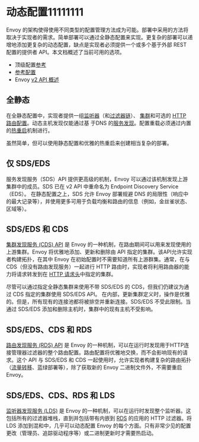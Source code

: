 # 动态配置11111111

Envoy 的架构使得使用不同类型的配置管理方法成为可能。部署中采用的方法将取决于实现者的需求。简单部署可以通过全静态配置来实现。更复杂的部署可以递增地添加更复杂的动态配置，缺点是实现者必须提供一个或多个基于外部 REST 配置的提供者 API。本文档概述了当前可用的选项。

- 顶级配置[参考](../../configuration/configuration.md#config)
- [参考配置](../../install/ref_configs.md#install-ref-configs)
- Envoy [v2 API 概述](../../configuration/overview/v2_overview.md#config-overview-v2)

## 全静态

在全静态配置中，实现者提供一组[监听器](../../configuration/listeners/listeners.md#config-listeners)（和[过滤器链](https://www.envoyproxy.io/docs/envoy/latest/api-v1/listeners/listeners#config-listener-network-filters)）、 [集群](../../configuration/cluster_manager/cluster_manager.md#config-cluster-manager)和可选的 [HTTP 路由配置](https://www.envoyproxy.io/docs/envoy/latest/api-v1/route_config/route_config#config-http-conn-man-route-table)。动态主机发现仅能通过基 于DNS 的[服务发现](service_discovery.md#arch-overview-service-discovery)。配置重载必须通过内置的[热重启](hot_restart.md#arch-overview-hot-restart)机制进行。

虽然简单，但可以使用静态配置和优雅的热重启来创建相当复杂的部署。

## 仅 SDS/EDS

服务发现服务（SDS）API 提供更高级的机制，Envoy 可以通过该机制发现上游集群中的成员。SDS 已在 v2 API 中重命名为 Endpoint Discovery Service（EDS）。 在静态配置之上，SDS 允许 Envoy 部署规避 DNS 的局限性（响应中的最大记录等），并使用更多可用于负载均衡和路由的信息（例如，金丝雀状态、区域等）。

## SDS/EDS 和 CDS

[集群发现服务 (CDS) API](../../configuration/cluster_manager/cds.md#config-cluster-manager-cds) 是 Envoy 的一种机制，在路由期间可以用来发现使用的上游集群。Envoy 将优雅地添加、更新和删除由 API 指定的集群。该API允许实现者构建拓扑，在其中 Envoy 在初始配置时不需要知道所有上游群集。通常，在与 CDS（但没有路由发现服务）一起进行 HTTP 路由时，实现者将利用路由器的能力将请求转发到在 [HTTP 请求头](https://www.envoyproxy.io/docs/envoy/latest/api-v1/route_config/route#config-http-conn-man-route-table-route-cluster-header)中指定的集群。

尽管可以通过指定全静态集群来使用不带 SDS/EDS 的 CDS，但我们仍建议为通过 CDS 指定的集群使用 SDS/EDS API。 在内部，更新集群定义时，操作是优雅的。但是，所有现有的连接池都将被排空并重新连接。SDS/EDS 不受此限制。当通过 SDS/EDS 添加和删除主机时，集群中的现有主机不受影响。

## SDS/EDS、CDS 和 RDS

[路由发现服务 (RDS) API](../../configuration/http_conn_man/rds.md#config-http-conn-man-rds) 是 Envoy 的一种机制，可以在运行时发现用于HTTP连接管理器过滤器的整个路由配置。路由配置将优雅地交换，而不会影响现有的请求。这个 API 与 SDS/EDS 和 CDS 一起使用时，允许实现者构建复杂的路由拓扑（[流量转移](../../configuration/http_conn_man/traffic_splitting.md#config-http-conn-man-route-table-traffic-splitting)、蓝绿部署等），除了获取新的 Envoy 二进制文件外，不需要重启 Envoy。

## SDS/EDS、CDS、RDS 和 LDS

[监听器发现服务 (LDS)](../../configuration/overview/v1_overview.md#config-overview-lds) 是 Envoy 的一种机制，可以在运行时发现整个监听器。这包括所有的过滤器堆栈，直到并包括带有内嵌到 [RDS](../../configuration/http_conn_man/rds.md#config-http-conn-man-rds) 的应用的 HTTP 过滤器。将 LDS 添加到混和中，几乎可以动态配置 Envoy 的每个方面。只有非常少见的配置更改（管理员、追踪驱动程序等）或二进制更新时才需要热启动。
